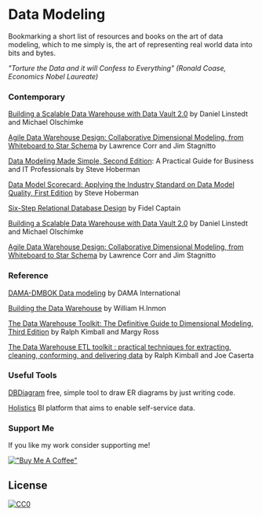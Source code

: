 # Data Modeling 

Bookmarking a short list of resources and books on the art of data modeling, which to me simply is, the art of representing real world data into bits and bytes. 

*"Torture the Data and it will Confess to Everything" (Ronald Coase, Economics Nobel Laureate)*


### Contemporary

[Building a Scalable Data Warehouse with Data Vault 2.0](https://www.amazon.com/Building-Scalable-Data-Warehouse-Vault/dp/0128025107/r) by Daniel Linstedt and Michael Olschimke

[Agile Data Warehouse Design: Collaborative Dimensional Modeling, from Whiteboard to Star Schema](https://www.amazon.com/Agile-Data-Warehouse-Design-Collaborative/dp/0956817203/r) by Lawrence Corr and Jim Stagnitto

[Data Modeling Made Simple, Second Edition](https://www.amazon.com/Data-Modeling-Made-Simple-Professionals/dp/0977140067): A Practical Guide for Business and IT Professionals by Steve Hoberman

[Data Model Scorecard: Applying the Industry Standard on Data Model Quality, First Edition](https://www.amazon.com/Data-Model-Scorecard-Applying-Industry/dp/1634620828) by Steve Hoberman

[Six-Step Relational Database Design](https://www.amazon.com/Six-Step-Relational-Database-Design-development/dp/1481942727) by Fidel Captain

[Building a Scalable Data Warehouse with Data Vault 2.0](https://www.amazon.com/Building-Scalable-Data-Warehouse-Vault/dp/0128025107/r) by Daniel Linstedt and Michael Olschimke

[Agile Data Warehouse Design: Collaborative Dimensional Modeling, from Whiteboard to Star Schema](https://www.amazon.com/Agile-Data-Warehouse-Design-Collaborative/dp/0956817203/r) by Lawrence Corr and Jim Stagnitto

### Reference 

[DAMA-DMBOK Data modeling](https://www.amazon.com/DAMA-DMBOK-Data-Management-Body-Knowledge/dp/1634622340) by DAMA International

[Building the Data Warehouse](https://www.amazon.com/Building-Data-Warehouse-W-Inmon/dp/0764599445) by William H.Inmon

[The Data Warehouse Toolkit: The Definitive Guide to Dimensional Modeling, Third Edition](https://www.amazon.com/Data-Warehouse-Toolkit-Definitive-Dimensional/dp/1118530802/) by Ralph Kimball and Margy Ross

[The Data Warehouse ETL toolkit : practical techniques for extracting, cleaning, conforming, and delivering data](https://www.amazon.com/Data-Warehouse-ETL-Toolkit-Techniques-Extracting/dp/0764567578) by Ralph Kimball and Joe Caserta


### Useful Tools
[DBDiagram](https://dbdiagram.io/home) free, simple tool to draw ER diagrams by just writing code.

[Holistics](https://docs.holistics.io/docs/modeling/) BI platform that aims to enable self-service data.


### Support Me

If you like my work consider supporting me!

[!["Buy Me A Coffee"](https://www.buymeacoffee.com/assets/img/custom_images/orange_img.png)](https://www.buymeacoffee.com/ginobaltazar)

## License

[![CC0](https://i.creativecommons.org/p/zero/1.0/88x31.png)](https://creativecommons.org/publicdomain/zero/1.0/)

